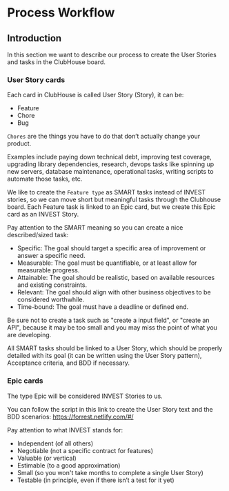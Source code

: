 Process Workflow
================

## Introduction

In this section we want to describe our process to create the User Stories and tasks in the ClubHouse board.

### User Story cards

Each card in ClubHouse is called User Story (Story), it can be:

* Feature
* Chore
* Bug

`Chores` are the things you have to do that don’t actually change your product.

Examples include paying down technical debt, improving test coverage, upgrading library dependencies, research, devops tasks like spinning up new servers, database maintenance, operational tasks, writing scripts to automate those tasks, etc.

We like to create the `Feature type` as SMART tasks instead of INVEST stories, so we can move short but meaningful tasks through the Clubhouse board.
Each Feature task is linked to an Epic card, but we create this Epic card as an INVEST Story.

Pay attention to the SMART meaning so you can create a nice described/sized task:

* Specific: The goal should target a specific area of improvement or answer a specific need.
* Measurable: The goal must be quantifiable, or at least allow for measurable progress.
* Attainable: The goal should be realistic, based on available resources and existing constraints.
* Relevant: The goal should align with other business objectives to be considered worthwhile.
* Time-bound: The goal must have a deadline or defined end.

Be sure not to create a task such as "create a input field", or "create an API", because it may be too small and you may miss the point of what you are developing.

All SMART tasks should be linked to a User Story, which should be properly detailed with its goal (it can be written using the User Story pattern), Acceptance criteria, and BDD if necessary.

### Epic cards

The type Epic will be considered INVEST Stories to us.

You can follow the script in this link to create the User Story text and the BDD scenarios: https://forrest.netlify.com/#/

Pay attention to what INVEST stands for:

* Independent (of all others)
* Negotiable (not a specific contract for features)
* Valuable (or vertical)
* Estimable (to a good approximation)
* Small (so you won't take months to complete a single User Story)
* Testable (in principle, even if there isn’t a test for it yet)
